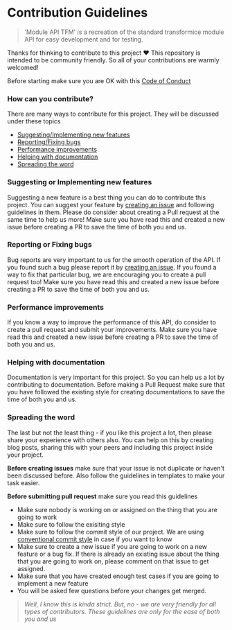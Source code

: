 # Contribution Guidelines

> 'Module API TFM' is a recreation of the standard transformice module API for easy development and for testing.

Thanks for thinking to contribute to this project :heart: This repository is intended to be community friendly. So all of your contributions are warmly welcomed!

Before starting make sure you are OK with this [Code of Conduct](CODE_OF_CONDUCT.md)

### How can you contribute?

There are many ways to contribute for this project. They will be discussed under these topics

 - [Suggesting/Implementing new features](#suggesting-or-implementing-new-features)
 - [Reporting/Fixing bugs](#reporting-or-fixing-bugs)
 - [Performance improvements](#performance-improvements)
 - [Helping with documentation](#helping-with-documentation)
 - [Spreading the word](#spreading-the-word)
 
 
 ### Suggesting or Implementing new features
 
 Suggesting a new feature is a best thing you can do to contribute this project. You can suggest your feature by [creating an issue](https://github.com/Seniru/Module-API-TFM/issues/new?assignees=&labels=enhancement&template=feature_request.md&title=FEATURE%3A+) and following guidelines in them. Please do consider about creating a Pull request at the same time to help us more! Make sure you have read this and created a new issue before creating a PR to save the time of both you and us.
 
 ### Reporting or Fixing bugs
 
 Bug reports are very important to us for the smooth operation of the API. If you found such a bug please report it by [creating an issue](https://github.com/Seniru/Module-API-TFM/issues/new?assignees=&labels=bug&template=bug_report.md&title=%5BBUG%5D+....). If you found a way to fix that particular bug, we are encouraging you to create a pull request too! Make sure you have read this and created a new issue before creating a PR to save the time of both you and us.
 
 ### Performance improvements
 
 If you know a way to improve the performance of this API, do consider to create a pull request and submit your improvements. Make sure you have read this and created a new issue before creating a PR to save the time of both you and us.
 
 ### Helping with documentation
 
 Documentation is very important for this project. So you can help us a lot by contributing to documentation. Before making a Pull Request make sure that you have followed the existing style for creating documentations to save the time of both you and us.
 
 ### Spreading the word
 
 The last but not the least thing - if you like this project a lot, then please share your experience with others also. You can help on this by creating blog posts, sharing this with your peers and including this project inside your project. 
 
 **Before creating issues** make sure that your issue is not duplicate or haven't been discussed before. Also follow the guidelines in templates to make your task easier.
 
 **Before submitting pull request** make sure you read this guidelines 
  
  - Make sure nobody is working on or assigned on the thing that you are going to work
  - Make sure to follow the exisiting style
  - Make sure to follow the commit style of our project. We are using [conventional commit style](https://www.conventionalcommits.org/en/v1.0.0/) in case if you want to know
  - Make sure to create a new issue if you are going to work on a new feature or a bug fix. If there is already an existing issue about the thing that you are going to work on, please comment on that issue to get assigned.
  - Make sure that you have created enough test cases if you are going to implement a new feature
  - You will be asked few questions before your changes get merged.
  
  > *Well, I know this is kinda strict. But, no - we are very friendly for all types of contributors. These guidelines are only for the ease of both you and us*
 
